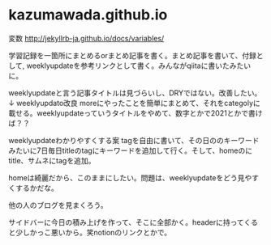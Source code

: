 # kazumawada.github.io


変数
http://jekyllrb-ja.github.io/docs/variables/


学習記録を一箇所にまとめるorまとめ記事を書く。まとめ記事を書いて、付録として,
weeklyupdateを参考リンクとして書く。みんながqiitaに書いたみたいに。


weeklyupdateと言う記事タイトルは見づらいし、DRYではない。改善したい。
↓
weeklyupdato改良
moreにやったことを簡単にまとめて、それをcategolyに載せる。weeklyupdateっていうタイトルをやめて、数字とかで2021とかで書けば？？


weeklyupdateわかりやすくする案
tagを自由に書いて、その日ののキーワードみたいに7日毎日titleのtagにキーワードを追加して行く。そして、homeのにtitle、サムネにtagを追加。


homeは綺麗だから、このままにしたい。問題は、weeklyupdateをどう見やすくするかだな。

他の人のブログを見まくろう。


サイドバーに今日の積み上げを作って、そこに全部かく。headerに持ってくると少しかっこ悪いから。笑notionのリンクとかで。
